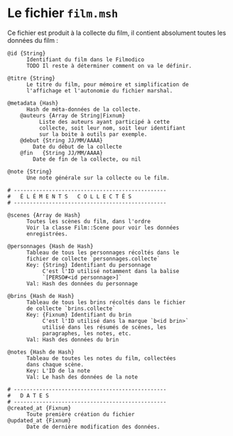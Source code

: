 # Le fichier `film.msh`

Ce fichier est produit à la collecte du film, il contient absolument toutes les données du film :

    @id {String}
          Identifiant du film dans le Filmodico
          TODO Il reste à déterminer comment on va le définir.

    @titre {String}
          Le titre du film, pour mémoire et simplification de
          l'affichage et l'autonomie du fichier marshal.

    @metadata {Hash}
          Hash de méta-données de la collecte.
        @auteurs {Array de String|Fixnum}
              Liste des auteurs ayant participé à cette
              collecte, soit leur nom, soit leur identifiant
              sur la boite à outils par exemple.
        @debut {String JJ/MM/AAAA}
            Date du début de la collecte
        @fin   {String JJ/MM/AAAA}
            Date de fin de la collecte, ou nil

    @note {String}
          Une note générale sur la collecte ou le film.

    # ------------------------------------------------
    #   É L É M E N T S   C O L L E C T É S
    # ------------------------------------------------

    @scenes {Array de Hash}
          Toutes les scènes du film, dans l'ordre
          Voir la classe Film::Scene pour voir les données
          enregistrées.

    @personnages {Hash de Hash}
          Tableau de tous les personnages récoltés dans le
          fichier de collecte `personnages.collecte`
          Key: {String} Identifiant du personnage
               C'est l'ID utilisé notamment dans la balise
               `[PERSO#<id personnage>]`
          Val: Hash des données du personnage

    @brins {Hash de Hash}
          Tableau de tous les brins récoltés dans le fichier
          de collecte `brins.collecte`
          Key: {Fixnum} Identifiant du brin
               C'est l'ID utilisé dans la marque `b<id brin>`
               utilisé dans les résumés de scènes, les
               paragraphes, les notes, etc.
          Val: Hash des données du brin

    @notes {Hash de Hash}
          Tableau de toutes les notes du film, collectées
          dans chaque scène.
          Key: L'ID de la note
          Val: Le hash des données de la note

    # ------------------------------------------------
    #   D A T E S
    # ------------------------------------------------
    @created_at {Fixnum}
          Toute première création du fichier
    @updated_at {Fixnum}
          Date de dernière modification des données.
